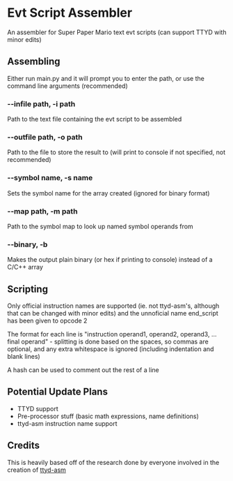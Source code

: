 # Evt Script Assembler
An assembler for Super Paper Mario text evt scripts (can support TTYD with minor edits)

## Assembling
Either run main.py and it will prompt you to enter the path, or use the command line arguments (recommended)

### --infile path, -i path
Path to the text file containing the evt script to be assembled

### --outfile path, -o path
Path to the file to store the result to (will print to console if not specified, not recommended)

### --symbol name, -s name
Sets the symbol name for the array created (ignored for binary format)

### --map path, -m path
Path to the symbol map to look up named symbol operands from

### --binary, -b
Makes the output plain binary (or hex if printing to console) instead of a C/C++ array

## Scripting

Only official instruction names are supported (ie. not ttyd-asm's, although that can be changed with minor edits) and the unnoficial name end_script has been given to opcode 2

The format for each line is "instruction operand1, operand2, operand3, ... final operand" - splitting is done based on the spaces, so commas are optional, and any extra whitespace is ignored (including indentation and blank lines)

A hash can be used to comment out the rest of a line

## Potential Update Plans
- TTYD support
- Pre-processor stuff (basic math expressions, name definitions)
- ttyd-asm instruction name support

## Credits
This is heavily based off of the research done by everyone involved in the creation of [ttyd-asm](https://github.com/PistonMiner/ttyd-tools)
